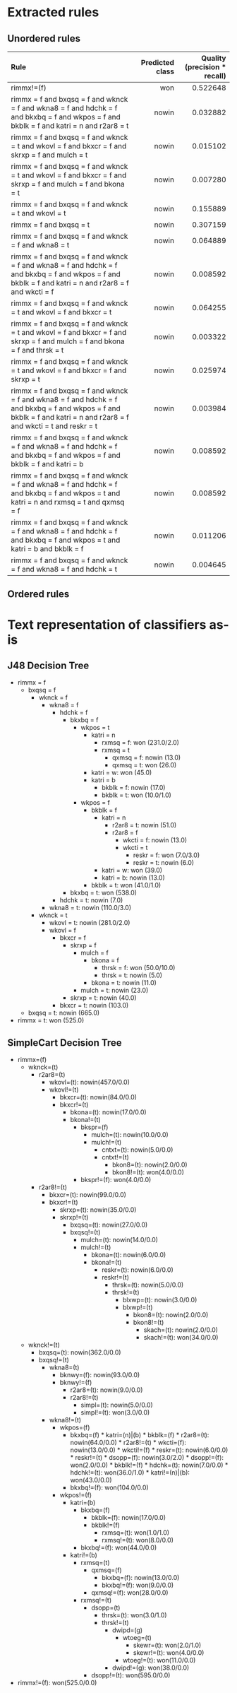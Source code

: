 # Extracted rules

## Unordered rules

| Rule | Predicted class | Quality (precision * recall) |
|:----|----:|----:|
| rimmx!=(f) | won | 0.522648 |
| rimmx = f and bxqsq = f and wknck = f and wkna8 = f and hdchk = f and bkxbq = f and wkpos = f and bkblk = f and katri = n and r2ar8 = t | nowin | 0.032882 |
| rimmx = f and bxqsq = f and wknck = t and wkovl = f and bkxcr = f and skrxp = f and mulch = t | nowin | 0.015102 |
| rimmx = f and bxqsq = f and wknck = t and wkovl = f and bkxcr = f and skrxp = f and mulch = f and bkona = t | nowin | 0.007280 |
| rimmx = f and bxqsq = f and wknck = t and wkovl = t | nowin | 0.155889 |
| rimmx = f and bxqsq = t | nowin | 0.307159 |
| rimmx = f and bxqsq = f and wknck = f and wkna8 = t | nowin | 0.064889 |
| rimmx = f and bxqsq = f and wknck = f and wkna8 = f and hdchk = f and bkxbq = f and wkpos = f and bkblk = f and katri = n and r2ar8 = f and wkcti = f | nowin | 0.008592 |
| rimmx = f and bxqsq = f and wknck = t and wkovl = f and bkxcr = t | nowin | 0.064255 |
| rimmx = f and bxqsq = f and wknck = t and wkovl = f and bkxcr = f and skrxp = f and mulch = f and bkona = f and thrsk = t | nowin | 0.003322 |
| rimmx = f and bxqsq = f and wknck = t and wkovl = f and bkxcr = f and skrxp = t | nowin | 0.025974 |
| rimmx = f and bxqsq = f and wknck = f and wkna8 = f and hdchk = f and bkxbq = f and wkpos = f and bkblk = f and katri = n and r2ar8 = f and wkcti = t and reskr = t | nowin | 0.003984 |
| rimmx = f and bxqsq = f and wknck = f and wkna8 = f and hdchk = f and bkxbq = f and wkpos = f and bkblk = f and katri = b | nowin | 0.008592 |
| rimmx = f and bxqsq = f and wknck = f and wkna8 = f and hdchk = f and bkxbq = f and wkpos = t and katri = n and rxmsq = t and qxmsq = f | nowin | 0.008592 |
| rimmx = f and bxqsq = f and wknck = f and wkna8 = f and hdchk = f and bkxbq = f and wkpos = t and katri = b and bkblk = f | nowin | 0.011206 |
| rimmx = f and bxqsq = f and wknck = f and wkna8 = f and hdchk = t | nowin | 0.004645 |

## Ordered rules

# Text representation of classifiers as-is

## J48 Decision Tree

* rimmx = f
	* bxqsq = f
		* wknck = f
			* wkna8 = f
				* hdchk = f
					* bkxbq = f
						* wkpos = t
							* katri = n
								* rxmsq = f: won (231.0/2.0)
								* rxmsq = t
									* qxmsq = f: nowin (13.0)
									* qxmsq = t: won (26.0)
							* katri = w: won (45.0)
							* katri = b
								* bkblk = f: nowin (17.0)
								* bkblk = t: won (10.0/1.0)
						* wkpos = f
							* bkblk = f
								* katri = n
									* r2ar8 = t: nowin (51.0)
									* r2ar8 = f
										* wkcti = f: nowin (13.0)
										* wkcti = t
											* reskr = f: won (7.0/3.0)
											* reskr = t: nowin (6.0)
								* katri = w: won (39.0)
								* katri = b: nowin (13.0)
							* bkblk = t: won (41.0/1.0)
					* bkxbq = t: won (538.0)
				* hdchk = t: nowin (7.0)
			* wkna8 = t: nowin (110.0/3.0)
		* wknck = t
			* wkovl = t: nowin (281.0/2.0)
			* wkovl = f
				* bkxcr = f
					* skrxp = f
						* mulch = f
							* bkona = f
								* thrsk = f: won (50.0/10.0)
								* thrsk = t: nowin (5.0)
							* bkona = t: nowin (11.0)
						* mulch = t: nowin (23.0)
					* skrxp = t: nowin (40.0)
				* bkxcr = t: nowin (103.0)
	* bxqsq = t: nowin (665.0)
* rimmx = t: won (525.0)


## SimpleCart Decision Tree

* rimmx=(f)
	* wknck=(t)
		* r2ar8=(t)
			* wkovl=(t): nowin(457.0/0.0)
			* wkovl!=(t)
				* bkxcr=(t): nowin(84.0/0.0)
				* bkxcr!=(t)
					* bkona=(t): nowin(17.0/0.0)
					* bkona!=(t)
						* bkspr=(f)
							* mulch=(t): nowin(10.0/0.0)
							* mulch!=(t)
								* cntxt=(t): nowin(5.0/0.0)
								* cntxt!=(t)
									* bkon8=(t): nowin(2.0/0.0)
									* bkon8!=(t): won(4.0/0.0)
						* bkspr!=(f): won(4.0/0.0)
		* r2ar8!=(t)
			* bkxcr=(t): nowin(99.0/0.0)
			* bkxcr!=(t)
				* skrxp=(t): nowin(35.0/0.0)
				* skrxp!=(t)
					* bxqsq=(t): nowin(27.0/0.0)
					* bxqsq!=(t)
						* mulch=(t): nowin(14.0/0.0)
						* mulch!=(t)
							* bkona=(t): nowin(6.0/0.0)
							* bkona!=(t)
								* reskr=(t): nowin(6.0/0.0)
								* reskr!=(t)
									* thrsk=(t): nowin(5.0/0.0)
									* thrsk!=(t)
										* blxwp=(t): nowin(3.0/0.0)
										* blxwp!=(t)
											* bkon8=(t): nowin(2.0/0.0)
											* bkon8!=(t)
												* skach=(t): nowin(2.0/0.0)
												* skach!=(t): won(34.0/0.0)
	* wknck!=(t)
		* bxqsq=(t): nowin(362.0/0.0)
		* bxqsq!=(t)
			* wkna8=(t)
				* bknwy=(f): nowin(93.0/0.0)
				* bknwy!=(f)
					* r2ar8=(t): nowin(9.0/0.0)
					* r2ar8!=(t)
						* simpl=(t): nowin(5.0/0.0)
						* simpl!=(t): won(3.0/0.0)
			* wkna8!=(t)
				* wkpos=(f)
					* bkxbq=(f)
							* katri=(n)|(b)
							* bkblk=(f)
								* r2ar8=(t): nowin(64.0/0.0)
								* r2ar8!=(t)
									* wkcti=(f): nowin(13.0/0.0)
									* wkcti!=(f)
										* reskr=(t): nowin(6.0/0.0)
										* reskr!=(t)
											* dsopp=(f): nowin(3.0/2.0)
											* dsopp!=(f): won(2.0/0.0)
							* bkblk!=(f)
								* hdchk=(t): nowin(7.0/0.0)
								* hdchk!=(t): won(36.0/1.0)
							* katri!=(n)|(b): won(43.0/0.0)
					* bkxbq!=(f): won(104.0/0.0)
				* wkpos!=(f)
					* katri=(b)
						* bkxbq=(f)
							* bkblk=(f): nowin(17.0/0.0)
							* bkblk!=(f)
								* rxmsq=(t): won(1.0/1.0)
								* rxmsq!=(t): won(8.0/0.0)
						* bkxbq!=(f): won(44.0/0.0)
					* katri!=(b)
						* rxmsq=(t)
							* qxmsq=(f)
								* bkxbq=(f): nowin(13.0/0.0)
								* bkxbq!=(f): won(9.0/0.0)
							* qxmsq!=(f): won(28.0/0.0)
						* rxmsq!=(t)
							* dsopp=(t)
								* thrsk=(t): won(3.0/1.0)
								* thrsk!=(t)
									* dwipd=(g)
										* wtoeg=(t)
											* skewr=(t): won(2.0/1.0)
											* skewr!=(t): won(4.0/0.0)
										* wtoeg!=(t): won(11.0/0.0)
									* dwipd!=(g): won(38.0/0.0)
							* dsopp!=(t): won(595.0/0.0)
* rimmx!=(f): won(525.0/0.0)


